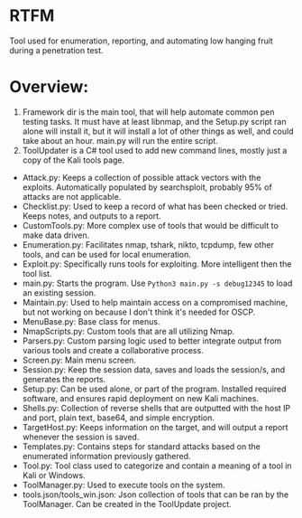 # RTFM
Tool used for enumeration, reporting, and automating low hanging fruit during a penetration test.

# Overview:
1. Framework dir is the main tool, that will help automate common pen testing tasks.  It must have at least libnmap, and the Setup.py script ran alone will install it, but it will install a lot of other things as well, and could take about an hour.  main.py will run the entire script.
2. ToolUpdater is a C# tool used to add new command lines, mostly just a copy of the Kali tools page.

- Attack.py: Keeps a collection of possible attack vectors with the exploits.  Automatically populated by searchsploit, probably 95% of attacks are not applicable.
- Checklist.py: Used to keep a record of what has been checked or tried.  Keeps notes, and outputs to a report.
- CustomTools.py: More complex use of tools that would be difficult to make data driven.
- Enumeration.py: Facilitates nmap, tshark, nikto, tcpdump, few other tools, and can be used for local enumeration.
- Exploit.py: Specifically runs tools for exploiting.  More intelligent then the tool list.
- main.py: Starts the program.  Use `Python3 main.py -s debug12345` to load an existing session.
- Maintain.py: Used to help maintain access on a compromised machine, but not working on because I don't think it's needed for OSCP.
- MenuBase.py: Base class for menus.
- NmapScripts.py: Custom tools that are all utilizing Nmap.
- Parsers.py: Custom parsing logic used to better integrate output from various tools and create a collaborative process.
- Screen.py: Main menu screen.
- Session.py: Keep the session data, saves and loads the session/s, and generates the reports.
- Setup.py: Can be used alone, or part of the program.  Installed required software, and ensures rapid deployment on new Kali machines.
- Shells.py: Collection of reverse shells that are outputted with the host IP and port, plain text, base64, and simple encryption.
- TargetHost.py: Keeps information on the target, and will output a report whenever the session is saved.
- Templates.py: Contains steps for standard attacks based on the enumerated information previously gathered.
- Tool.py: Tool class used to categorize and contain a meaning of a tool in Kali or Windows.
- ToolManager.py: Used to execute tools on the system.
- tools.json/tools_win.json: Json collection of tools that can be ran by the ToolManager.  Can be created in the ToolUpdate project.
